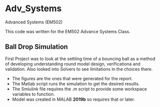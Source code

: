 # Adv_Systems
Advanced Systems (EM502)

This code was written for the EM502 Advance Systems Class.

## Ball Drop Simulation
 First Project was to look at the settling time of a bouncing ball as a method of developing understanding round model design, verificationa and validation. Also looked into Solvers to see limitations in the choices there.
* The figures are the ones that were generated for the report. 
* The Matlab script runs the simulation to get the desired results. 
* The Smiulink file requires the _.m_ script to provide some workspace variables to function.
* Model was created in MALAB __2019b__ so requires that or later. 

